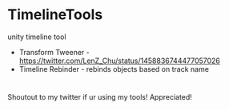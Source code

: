 # TimelineTools
 unity timeline tool
- Transform Tweener - https://twitter.com/LenZ_Chu/status/1458836744477057026
- Timeline Rebinder - rebinds objects based on track name 
#
Shoutout to my twitter if ur using my tools! Appreciated!
